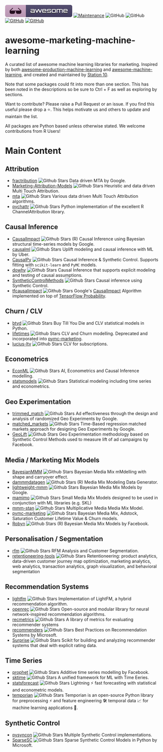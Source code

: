 [![Awesome](images/awesome.svg)](https://github.com/sindresorhus/awesome)
[![Maintenance](https://img.shields.io/badge/Maintained%3F-YES-green.svg)](https://github.com/EthicalML/awesome-production-machine-learning/graphs/commit-activity)
![GitHub](https://img.shields.io/badge/Languages-MULTI-blue.svg)
![GitHub](https://img.shields.io/badge/License-MIT-lightgrey.svg)
[![GitHub](https://img.shields.io/badge/Twitter-1DA1F2?style=for-the-badge&logo=twitter&logoColor=white)](https://twitter.com/station10_uk)
[![GitHub](https://img.shields.io/badge/LinkedIn-0077B5?style=for-the-badge&logo=linkedin&logoColor=white)](https://www.linkedin.com/company/-station10-)

# awesome-marketing-machine-learning

A curated list of awesome machine learning libraries for marketing. Inspired by both
[awesome-production-machine-learning](https://github.com/EthicalML/awesome-production-machine-learning) and
[awesome-machine-learning](https://github.com/josephmisiti/awesome-machine-learning),
and created and maintained by [Station 10](https://station10.co.uk/).

Note that some packages could fit into more than one section. This has been noted in the descriptions so be sure to Ctrl + F as well as exploring by
sections.

Want to contribute? Please raise a Pull Request or an issue. If you find this useful please drop a ⭐️. This helps motivate us and others to update and
maintain the list.

All packages are Python based unless otherwise stated. We welcome contributions from R Users!

# Main Content

## Attribution

* [fractribution](https://github.com/google/fractribution) ![Github Stars](https://img.shields.io/github/stars/google/fractribution.svg?style=social)
 Data driven MTA by Google.
* [Marketing-Attribution-Models](https://github.com/DP6/Marketing-Attribution-Models) ![Github Stars](https://img.shields.io/github/stars/DP6/Marketing-Attribution-Models.svg?style=social)
 Heuristic and data driven Multi Touch Attribution.
* [mta](https://github.com/eeghor/mta) ![Github Stars](https://img.shields.io/github/stars/eeghor/mta.svg?style=social)
 Various data driven Multi Touch Attribution algorithms.
* [pychattr](https://github.com/jmwoloso/pychattr) ![Github Stars](https://img.shields.io/github/stars/jmwoloso/pychattr.svg?style=social)
 Python implementation of the excellent R ChannelAttribution library.

## Causal Inference

* [CausalImpact](https://github.com/google/CausalImpact) ![Github Stars](https://img.shields.io/github/stars/google/CausalImpact.svg?style=social)
(R)  Causal Inference using Bayesian structural time-series models by Google.
* [causalml](https://github.com/uber/causalml) ![Github Stars](https://img.shields.io/github/stars/uber/causalml.svg?style=social)
 Uplift modeling and causal inference with ML by Uber.
* [CausalPy](https://github.com/pymc-labs/CausalPy) ![Github Stars](https://img.shields.io/github/stars/pymc-labs/CausalPy.svg?style=social)
 Causal Inference & Synthetic Control. Supports fitting with `scikit-learn` and `PyMC` models.
* [dowhy](https://github.com/py-why/dowhy) ![Github Stars](https://img.shields.io/github/stars/py-why/dowhy.svg?style=social)
 Causal Inference that supports explicit modeling and testing of causal assumptions.
* [SyntheticControlMethods](https://github.com/OscarEngelbrektson/SyntheticControlMethods) ![Github Stars](https://img.shields.io/github/stars/OscarEngelbrektson/SyntheticControlMethods.svg?style=social)
 Causal inference using Synthetic Control.
* [tfcausalimpact](https://github.com/WillianFuks/tfcausalimpact) ![Github Stars](https://img.shields.io/github/stars/WillianFuks/tfcausalimpact.svg?style=social)
 Google's [CausalImpact](https://github.com/google/CausalImpact) Algorithm implemented on top of [TensorFlow Probability](https://github.com/tensorflow/probability).

## Churn / CLV

* [btyd](https://github.com/ColtAllen/btyd) ![Github Stars](https://img.shields.io/github/stars/ColtAllen/btyd.svg?style=social)
 Buy Till You Die and CLV statistical models in Python. 
* [lifetimes](https://github.com/CamDavidsonPilon/lifetimes) ![Github Stars](https://img.shields.io/github/stars/CamDavidsonPilon/lifetimes.svg?style=social)
 CLV and Churn modelling. Deprecated and incorporated into [pymc-marketing](https://github.com/pymc-labs/pymc-marketing).
* [lucius-ltv](https://github.com/plexagon/lucius-ltv) ![Github Stars](https://img.shields.io/github/stars/plexagon/lucius-ltv.svg?style=social)
 CLV for subscriptions.

## Econometrics

* [EconML](https://github.com/py-why/EconML) ![Github Stars](https://img.shields.io/github/stars/py-why/EconML.svg?style=social)
 AI, Econometrics and Causal Inference modelling.
* [statsmodels](https://github.com/statsmodels/statsmodels) ![Github Stars](https://img.shields.io/github/stars/statsmodels/statsmodels.svg?style=social)
 Statistical modeling including time series and econometrics.

## Geo Experimentation

* [trimmed_match](https://github.com/google/trimmed_match) ![Github Stars](https://img.shields.io/github/stars/google/trimmed_match.svg?style=social)
 Ad effectiveness through the design and analysis of randomized Geo Experiments by Google.
* [matched_markets](https://github.com/google/matched_markets) ![Github Stars](https://img.shields.io/github/stars/google/matched_markets.svg?style=social)
 Time-Based regression matched markets approach for designing Geo Experiments by Google.
* [GeoLift](https://github.com/facebookincubator/GeoLift) ![Github Stars](https://img.shields.io/github/stars/facebookincubator/GeoLift.svg?style=social)
 Geo Experimentation methodology based on Synthetic Control Methods used to measure lift of ad campaigns by Facebook.

## Media / Marketing Mix Models

* [BayesianMMM](https://github.com/leopoldavezac/BayesianMMM) ![Github Stars](https://img.shields.io/github/stars/leopoldavezac/BayesianMMM.svg?style=social)
 Bayesian Media Mix mMdelling with shape and carryover effect.
* [dammmdatagen](https://github.com/DoktorMike/dammmdatagen) ![Github Stars](https://img.shields.io/github/stars/DoktorMike/dammmdatagen.svg?style=social)
 (R) Media Mix Modeling Data Generator.
* [lightweight-mmm](https://github.com/google/lightweight_mmm) ![Github Stars](https://img.shields.io/github/stars/google/lightweight_mmm.svg?style=social)
 Bayesian Media Mix Models by Google.
* [mamimo](https://github.com/Garve/mamimo) ![Github Stars](https://img.shields.io/github/stars/Garve/mamimo.svg?style=social)
 Small Media Mix Models designed to be used in conjunction with ML libraries (e.g. SKL)
* [mmm-stan](https://github.com/sibylhe/mmm_stan) ![Github Stars](https://img.shields.io/github/stars/sibylhe/mmm_stan.svg?style=social)
 Multiplicative Media Media Mix Model.
* [pymc-marketing](https://github.com/pymc-labs/pymc-marketing) ![Github Stars](https://img.shields.io/github/stars/pymc-labs/pymc-marketing.svg?style=social)
 Bayesian Media Mix, Adstock, Saturation Customer Lifetime Value & Churn models.
* [Robyn](https://github.com/facebookexperimental/Robyn) ![Github Stars](https://img.shields.io/github/stars/facebookexperimental/Robyn.svg?style=social)
 (R) Bayesian Media Mix Models by Facebook.

## Personalisation / Segmentation

* [rfm](https://github.com/sonwanesuresh95/rfm) ![Github Stars](https://img.shields.io/github/stars/sonwanesuresh95/rfm.svg?style=social)
 RFM Analysis and Customer Segmentation.
* [retentioneering-tools](https://github.com/retentioneering/retentioneering-tools) ![Github Stars](https://img.shields.io/github/stars/retentioneering/retentioneering-tools.svg?style=social)
 Retentioneering: product analytics, data-driven customer journey map optimization, marketing analytics, web analytics, transaction analytics, graph visualization, and behavioral segmentation 

## Recommendation Systems

* [lightfm](https://github.com/lyst/lightfm) ![Github Stars](https://img.shields.io/github/stars/lyst/lightfm.svg?style=social)
 Implementation of LightFM, a hybrid recommendation algorithm.
* [openrec](https://github.com/ylongqi/openrec) ![Github Stars](https://img.shields.io/github/stars/ylongqi/openrec.svg?style=social) 
 Open-source and modular library for neural network-inspired recommendation algorithms.
* [recmetrics](https://github.com/statisticianinstilettos/recmetrics) ![Github Stars](https://img.shields.io/github/stars/statisticianinstilettos/recmetrics.svg?style=social)
 A library of metrics for evaluating recommender systems
* [recommenders](https://github.com/microsoft/recommenders) ![Github Stars](https://img.shields.io/github/stars/microsoft/recommenders.svg?style=social) 
 Best Practices on Recommendation Systems by Microsoft.
* [Surprise](https://github.com/NicolasHug/Surprise) ![Github Stars](https://img.shields.io/github/stars/NicolasHug/Surprise.svg?style=social)
 Scikit for building and analyzing recommender systems that deal with explicit rating data.

## Time Series

* [prophet](https://github.com/facebook/prophet) ![Github Stars](https://img.shields.io/github/stars/facebook/prophet.svg?style=social)
  Additive time series modelling by Facebook.
* [sktime](https://github.com/sktime/sktime) ![Github Stars](https://img.shields.io/github/stars/sktime/sktime.svg?style=social)
A unified framework for ML with Time Eeries.
* [statsforecast](https://github.com/Nixtla/statsforecast) ![Github Stars](https://img.shields.io/github/stars/Nixtla/statsforecast.svg?style=social)
 Lightning ⚡️ fast forecasting with statistical and econometric models.
* [temporian](https://github.com/google/temporian) ![Github Stars](https://img.shields.io/github/stars/google/temporian.svg?style=social)
 Temporian is an open-source Python library for preprocessing ⚡ and feature engineering 🛠 temporal data 📈 for machine learning applications 🤖.

## Synthetic Control

* [pysyncon](https://github.com/sdfordham/pysyncon) ![Github Stars](https://img.shields.io/github/stars/sdfordham/pysyncon.svg?style=social)
 Multiple Synthetic Control implementations.
* [SparseSC](https://github.com/microsoft/SparseSC) ![Github Stars](https://img.shields.io/github/stars/microsoft/SparseSC.svg?style=social)
 Sparse Synthetic Control Models in Python by Microsoft.